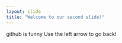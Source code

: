 ```yaml
---
layout: slide
title: "Welcome to our second slide!"
---
```

github is funny
Use the left arrow to go back!
